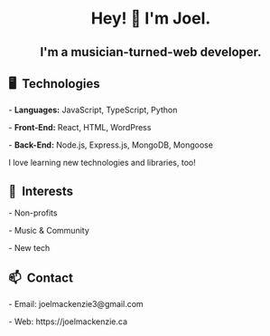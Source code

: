 <h1 align="center">Hey! 👋 I'm Joel.</h1>

<h2 align="center">I'm a musician-turned-web developer.</h2>

<p></p>


<h2> 🖥️&nbsp&nbspTechnologies</h2> 

<p >-&nbsp<b>Languages:</b>
  JavaScript, TypeScript, Python</p>
<p>-&nbsp<b>Front-End:</b>
  React, HTML, WordPress</p>
<p>-&nbsp<b>Back-End:</b> 
  Node.js, Express.js, MongoDB, Mongoose</p>
  <p>I love learning new technologies and libraries, too!</p>

<h2> 🔭&nbsp&nbspInterests</h2> 
<p>- Non-profits </p>
  <p>- Music & Community </p>
  <p>- New tech</p>

<h2>📫&nbsp&nbspContact</h2>
<p>-&nbspEmail: joelmackenzie3@gmail.com</p>
<p>-&nbspWeb: https://joelmackenzie.ca</p>
